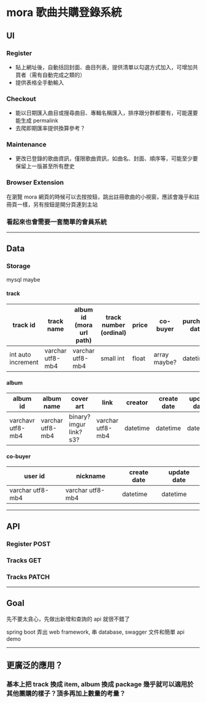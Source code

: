 # mora 歌曲共購登錄系統

## UI

### Register
- 貼上網址後，自動括回封面、曲目列表，提供清單以勾選方式加入，可增加共買者（需有自動完成之類的）
- 提供表格全手動輸入

### Checkout
- 能以日期匯入曲目或搜尋曲目、專輯名稱匯入，排序跟分群都要有，可能還要能生成 permalink
- 去爬即期匯率提供換算參考？

### Maintenance
- 更改已登錄的歌曲資訊，僅限歌曲資訊，如曲名、封面、順序等，可能至少要保留上一版甚至所有歷史

### Browser Extension
在瀏覽 mora 網頁的時候可以去按按鈕，跳出註冊歌曲的小視窗，應該會幾乎和註冊頁一樣，另有按鈕是開分頁連到主站

### 看起來也會需要一套簡單的會員系統

---
## Data

### Storage

mysql maybe

#### track
|      track id      |    track name    | album id (mora url path) | track number (ordinal) | price |   co-buyer   | purchase date | creator  | create date | update date |
| ------------------ | ---------------- | ------------------------ | ---------------------- | ----- | ------------ | ------------- | -------- | ----------- | ----------- |
| int auto increment | varchar utf8-mb4 | varchar utf8-mb4         | small int              | float | array maybe? | datetime      | datetime | datetime    | datetime    |

#### album
|     album id      |    album name    |        cover art        |       link       | creator  | create date | update date |
| ----------------- | ---------------- | ----------------------- | ---------------- | -------- | ----------- | ----------- |
| varchavr utf8-mb4 | varchar utf8-mb4 | binary? imgur link? s3? | varchar utf8-mb4 | datetime | datetime    | datetime    |

#### co-buyer
|     user id      |     nickname     | create date | update date |
| ---------------- | ---------------- | ----------- | ----------- |
| varchar utf8-mb4 | varchar utf8-mb4 | datetime    | datetime    |

---
## API

### Register POST

### Tracks GET

### Tracks PATCH

---
## Goal

先不要太貪心，先做出新增和查詢的 api 就很不錯了

spring boot 弄出 web framework, 串 database, swagger 文件和簡單 api demo

---
## 更廣泛的應用？

### 基本上把 track 換成 item, album 換成 package 幾乎就可以適用於其他團購的樣子？頂多再加上數量的考量？